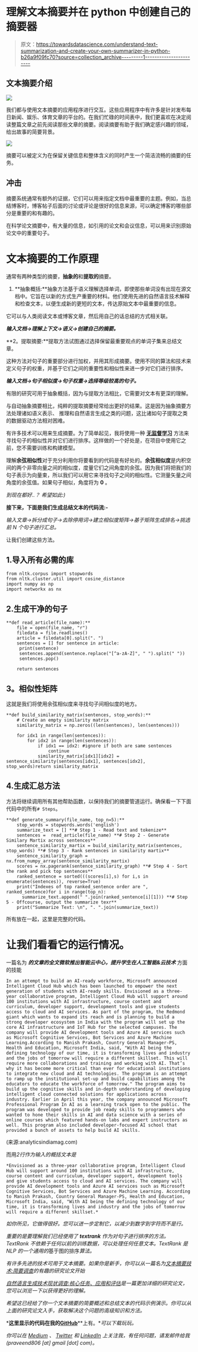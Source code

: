 # 理解文本摘要并在 python 中创建自己的摘要器

> 原文：<https://towardsdatascience.com/understand-text-summarization-and-create-your-own-summarizer-in-python-b26a9f09fc70?source=collection_archive---------1----------------------->

## 文本摘要介绍

![](img/5353dccee43c5d47cd1d8fb16e8ae997.png)

我们都与使用文本摘要的应用程序进行交互。这些应用程序中有许多是针对发布每日新闻、娱乐、体育文章的平台的。在我们忙碌的时间表中，我们更喜欢在决定阅读整篇文章之前先阅读那些文章的摘要。阅读摘要有助于我们确定感兴趣的领域，给出故事的简要背景。

![](img/7a6d8893dbc74506042172ab60e76218.png)

摘要可以被定义为在保留关键信息和整体含义的同时产生一个简洁流畅的摘要的任务。

## **冲击**

摘要系统通常有额外的证据，它们可以用来指定文档中最重要的主题。例如，当总结博客时，博客帖子后面的讨论或评论是很好的信息来源，可以确定博客的哪些部分是重要的和有趣的。

在科学论文摘要中，有大量的信息，如引用的论文和会议信息，可以用来识别原始论文中的重要句子。

# 文本摘要的工作原理

通常有两种类型的摘要，**抽象的**和**提取的**摘要。

1.  **抽象概括:**抽象方法基于语义理解选择单词，即使那些单词没有出现在源文档中。它旨在以新的方式生产重要的材料。他们使用先进的自然语言技术解释和检查文本，以便生成新的更短的文本，传达原始文本中最重要的信息。

它可以与人类阅读文本或博客文章，然后用自己的话总结的方式相关联。

***输入文档→理解上下文→语义→创建自己的摘要。***

**2。提取摘要:**提取方法试图通过选择保留最重要观点的单词子集来总结文章。

这种方法对句子的重要部分进行加权，并用其形成摘要。使用不同的算法和技术来定义句子的权重，并基于它们之间的重要性和相似性来进一步对它们进行排序。

***输入文档→句子相似度→句子权重→选择等级较高的句子。***

有限的研究可用于抽象概括，因为与提取方法相比，它需要对文本有更深的理解。

与自动抽象摘要相比，纯粹的提取摘要经常给出更好的结果。这是因为抽象摘要方法处理诸如语义表示、
推理和自然语言生成之类的问题，这比诸如句子提取之类的数据驱动方法相对困难。

有许多技术可以用来生成摘要。为了简单起见，我将使用一种 [**无监督学习**](https://en.wikipedia.org/wiki/Unsupervised_learning) 方法来寻找句子的相似性并对它们进行排序。这样做的一个好处是，在项目中使用它之前，您不需要训练和构建模型。

理解**余弦相似性**对于充分利用你将要看到的代码是有好处的。**余弦相似度**是内积空间的两个非零向量之间的相似度，度量它们之间角度的余弦。因为我们将把我们的句子表示为向量束，所以我们可以用它来寻找句子之间的相似性。它测量矢量之间角度的余弦值。如果句子相似，角度将为 **0** 。

*到现在都好..？* *希望如此:)*

**接下来，下面是我们生成总结文本的代码流:-**

*输入文章→拆分成句子→去除停用词→建立相似度矩阵→基于矩阵生成排名→挑选前 N 个句子进行汇总。*

让我们创建这些方法。

## 1.导入所有必需的库

```
from nltk.corpus import stopwords
from nltk.cluster.util import cosine_distance
import numpy as np
import networkx as nx
```

## 2.生成干净的句子

```
**def read_article(file_name):**
    file = open(file_name, "r")
    filedata = file.readlines()
    article = filedata[0].split(". ")
    sentences = [] for sentence in article:
     print(sentence)
     sentences.append(sentence.replace("[^a-zA-Z]", " ").split(" "))
     sentences.pop() 

    return sentences
```

## **3。相似性矩阵**

这就是我们将使用余弦相似度来寻找句子间相似度的地方。

```
**def build_similarity_matrix(sentences, stop_words):**
    # Create an empty similarity matrix
    similarity_matrix = np.zeros((len(sentences), len(sentences)))

    for idx1 in range(len(sentences)):
        for idx2 in range(len(sentences)):
            if idx1 == idx2: #ignore if both are same sentences
                continue 
            similarity_matrix[idx1][idx2] = sentence_similarity(sentences[idx1], sentences[idx2], stop_words)return similarity_matrix
```

## 4.生成汇总方法

方法将继续调用所有其他帮助函数，以保持我们的摘要管道运行。确保看一下下面代码中的所有`# Steps`。

```
**def generate_summary(file_name, top_n=5):**
    stop_words = stopwords.words('english')
    summarize_text = [] **# Step 1 - Read text and tokenize**
    sentences =  read_article(file_name) **# Step 2 - Generate Similary Martix across sentences**
    sentence_similarity_martix = build_similarity_matrix(sentences, stop_words) **# Step 3 - Rank sentences in similarity martix**
    sentence_similarity_graph = nx.from_numpy_array(sentence_similarity_martix)
    scores = nx.pagerank(sentence_similarity_graph) **# Step 4 - Sort the rank and pick top sentences**
    ranked_sentence = sorted(((scores[i],s) for i,s in enumerate(sentences)), reverse=True)    
    print("Indexes of top ranked_sentence order are ", ranked_sentence)for i in range(top_n):
      summarize_text.append(" ".join(ranked_sentence[i][1])) **# Step 5 - Offcourse, output the summarize texr**
    print("Summarize Text: \n", ". ".join(summarize_text))
```

所有放在一起，这里是完整的代码。

# 让我们看看它的运行情况。

一篇名为 ***的文章的全文微软推出智能云中心，提升学生在人工智能&云技术*** 方面的技能

```
In an attempt to build an AI-ready workforce, Microsoft announced Intelligent Cloud Hub which has been launched to empower the next generation of students with AI-ready skills. Envisioned as a three-year collaborative program, Intelligent Cloud Hub will support around 100 institutions with AI infrastructure, course content and curriculum, developer support, development tools and give students access to cloud and AI services. As part of the program, the Redmond giant which wants to expand its reach and is planning to build a strong developer ecosystem in India with the program will set up the core AI infrastructure and IoT Hub for the selected campuses. The company will provide AI development tools and Azure AI services such as Microsoft Cognitive Services, Bot Services and Azure Machine Learning.According to Manish Prakash, Country General Manager-PS, Health and Education, Microsoft India, said, "With AI being the defining technology of our time, it is transforming lives and industry and the jobs of tomorrow will require a different skillset. This will require more collaborations and training and working with AI. That’s why it has become more critical than ever for educational institutions to integrate new cloud and AI technologies. The program is an attempt to ramp up the institutional set-up and build capabilities among the educators to educate the workforce of tomorrow." The program aims to build up the cognitive skills and in-depth understanding of developing intelligent cloud connected solutions for applications across industry. Earlier in April this year, the company announced Microsoft Professional Program In AI as a learning track open to the public. The program was developed to provide job ready skills to programmers who wanted to hone their skills in AI and data science with a series of online courses which featured hands-on labs and expert instructors as well. This program also included developer-focused AI school that provided a bunch of assets to help build AI skills.
```

(来源:analyticsindiamag.com)

而用*2***行*作为输入的概括文本是*

```
*Envisioned as a three-year collaborative program, Intelligent Cloud Hub will support around 100 institutions with AI infrastructure, course content and curriculum, developer support, development tools and give students access to cloud and AI services. The company will provide AI development tools and Azure AI services such as Microsoft Cognitive Services, Bot Services and Azure Machine Learning. According to Manish Prakash, Country General Manager-PS, Health and Education, Microsoft India, said, "With AI being the defining technology of our time, it is transforming lives and industry and the jobs of tomorrow will require a different skillset.*
```

*如你所见，它做得很好。您可以进一步定制它，以减少到数字到字符而不是行。*

*重要的是要理解我们已经使用了 **textrank** 作为对句子进行排序的方法。TextRank *不依赖于任何以前的训练数据*，可以处理任何任意文本。TextRank 是 NLP 的一个通用的*基于图的排序*算法。*

*有许多先进的技术可用于文本摘要。如果你是新手，你可以从一篇名为[文本摘要技术:简要调查](http://arxiv.org/abs/1707.02268v3)的有趣的研究论文开始*

*[自然语言生成技术现状调查:核心任务、应用和评估](https://arxiv.org/abs/1703.09902v1)是一篇更加详细的研究论文，您可以浏览一下以获得更好的理解。*

*希望这已经给了你一个文本摘要的简要概述和总结文本的代码示例演示。你可以从上面的研究论文入手，获取解决这个问题的高级知识和方法。*

***这里显示的代码在我的**[**GitHub**](https://github.com/edubey/text-summarizer)**上有。**可以下载玩玩。*

*你可以在 [Medium](https://medium.com/@edubey) 、 [Twitter](https://twitter.com/edubey1) 和 [LinkedIn](https://www.linkedin.com/in/edubey/) 上关注我，有任何问题，请发邮件给我(praveend806 [at] gmail [dot] com)。*